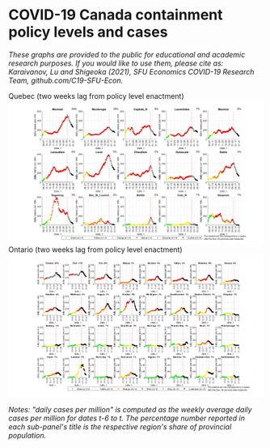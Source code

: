 # COVID-19 Canada containment policy levels and cases
*These graphs are provided to the public for educational and academic research purposes. If you would like to use them, please cite as: Karaivanov, Lu and Shigeoka (2021), SFU Economics COVID-19 Research Team, github.com/C19-SFU-Econ.*

Quebec (two weeks lag from policy level enactment)
![Quebec](QC_1b.png?view=raw)
Ontario (two weeks lag from policy level enactment)
![Ontario](ON_1b.png?view=raw)
<!--
Quebec (contemporaneous)
![Quebec](QC_1.png?view=raw)
Ontario (contemporaneous)
![Ontario](ON_1.png?view=raw)
-->
*Notes: "daily cases per million" is computed as the weekly average daily cases per million for dates t-6 to t. The percentage number reported in each sub-panel's
title is the respective region's share of provincial population.*
